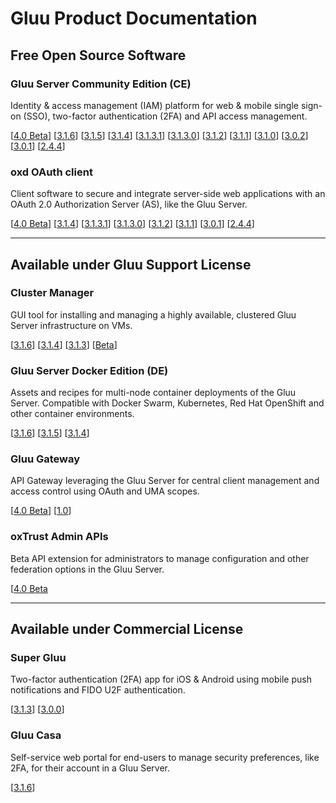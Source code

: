 # Gluu Product Documentation

## Free Open Source Software

### Gluu Server Community Edition (CE) 
Identity & access management (IAM) platform for web & mobile single sign-on (SSO), two-factor authentication (2FA) and API access management. 

[[4.0 Beta](./ce/4.0)] [[3.1.6](./ce/3.1.6)] [[3.1.5](./ce/3.1.5)] [[3.1.4](./ce/3.1.4)] [[3.1.3.1](./ce/3.1.3.1)] [[3.1.3.0](./ce/3.1.3)] [[3.1.2](./ce/3.1.2)] [[3.1.1](./ce/3.1.1)] [[3.1.0](./ce/3.1.0)] [[3.0.2](./ce/3.0.2)] [[3.0.1](./ce/3.0.1)] [[2.4.4](./ce/2.4.4)]

### oxd OAuth client
Client software to secure and integrate server-side web applications with an OAuth 2.0 Authorization Server (AS), like the Gluu Server.

[[4.0 Beta](./oxd/4.0)] [[3.1.4](./oxd/3.1.4)] [[3.1.3.1](./oxd/3.1.3.1)] [[3.1.3.0](./oxd/3.1.3)] [[3.1.2](./oxd/3.1.2)]  [[3.1.1](./oxd/3.1.1)]  [[3.0.1](./oxd/3.0.1)]  [[2.4.4](./oxd/2.4.4)]

---

## Available under Gluu Support License

### Cluster Manager 
GUI tool for installing and managing a highly available, clustered Gluu Server infrastructure on VMs.  

[[3.1.6](./cm/3.1.6)] [[3.1.4](./cm/3.1.4)] [[3.1.3](./cm/3.1.3)] [[Beta](./cm/beta)]

### Gluu Server Docker Edition (DE)
Assets and recipes for multi-node container deployments of the Gluu Server. Compatible with Docker Swarm, Kubernetes, Red Hat OpenShift and other container environments.

[[3.1.6](./de/3.1.6)] [[3.1.5](./de/3.1.5)] [[3.1.4](./de/3.1.4)]

### Gluu Gateway       
API Gateway leveraging the Gluu Server for central client management and access control using OAuth and UMA scopes.

[[4.0 Beta](./gg/4.0)] [[1.0](./gg/1.0)]


### oxTrust Admin APIs
Beta API extension for administrators to manage configuration and other federation options in the Gluu Server.

[[4.0 Beta](./oxtrust-api/4.0)

---

## Available under Commercial License

### Super Gluu 
Two-factor authentication (2FA) app for iOS & Android using mobile push notifications and FIDO U2F authentication.

[[3.1.3](./supergluu/3.1.3)] [[3.0.0](./supergluu/3.0.0)]

### Gluu Casa
Self-service web portal for end-users to manage security preferences, like 2FA, for their account in a Gluu Server.  

[[3.1.6](./casa/3.1.6)]


